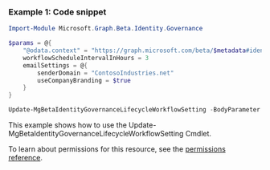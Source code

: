 ### Example 1: Code snippet

```powershellImport-Module Microsoft.Graph.Beta.Identity.Governance

$params = @{
	"@odata.context" = "https://graph.microsoft.com/beta/$metadata#identityGovernance/lifecycleWorkflows/settings/$entity"
	workflowScheduleIntervalInHours = 3
	emailSettings = @{
		senderDomain = "ContosoIndustries.net"
		useCompanyBranding = $true
	}
}

Update-MgBetaIdentityGovernanceLifecycleWorkflowSetting -BodyParameter $params
```
This example shows how to use the Update-MgBetaIdentityGovernanceLifecycleWorkflowSetting Cmdlet.
To learn about permissions for this resource, see the [permissions reference](/graph/permissions-reference).

